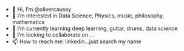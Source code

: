- 👋 Hi, I’m @olivercausey
- 👀 I’m interested in Data Science, Physics, music, philosophy, mathematics
- 🌱 I’m currently learning deep learning, guitar, drums, data science
- 💞️ I’m looking to collaborate on ...
- 📫 How to reach me: linkedin...just search my name

<!---
olivercausey/olivercausey is a ✨ special ✨ repository because its `README.md` (this file) appears on your GitHub profile.
You can click the Preview link to take a look at your changes.
--->
